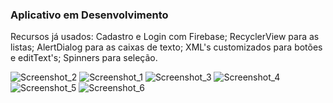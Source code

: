 ### Aplicativo em Desenvolvimento

Recursos já usados:
Cadastro e Login com Firebase;
RecyclerView para as listas;
AlertDialog para as caixas de texto;
XML's customizados para botões e editText's;
Spinners para seleção.


![Screenshot_2](https://user-images.githubusercontent.com/47503233/147622766-70e1d97e-9a88-4c66-ac63-58f10bddd54b.png)
![Screenshot_1](https://user-images.githubusercontent.com/47503233/147622762-3409bcd0-e2bb-4f0d-896e-66cf2e9cdfa9.png)
![Screenshot_3](https://user-images.githubusercontent.com/47503233/147622767-c27a9a38-1d80-47c5-8e40-30d3b046e472.png)
![Screenshot_4](https://user-images.githubusercontent.com/47503233/147622771-a356ae8e-966b-47fe-ba86-0fea286a7b30.png)
![Screenshot_5](https://user-images.githubusercontent.com/47503233/147622772-aa728fac-fd81-4d5a-8f8b-610fcc5ef1e9.png)
![Screenshot_6](https://user-images.githubusercontent.com/47503233/147622774-6779cb4b-cd52-4422-98b9-35aea379f2b8.png)
